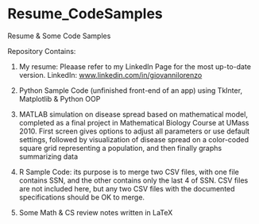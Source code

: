 # Resume_CodeSamples
Resume &amp; Some Code Samples

Repository Contains: 

1) My resume: Pleaase refer to my LinkedIn Page for the most up-to-date version. LinkedIn: www.linkedin.com/in/giovannilorenzo

2) Python Sample Code (unfinished front-end of an app) using TkInter, Matplotlib & Python OOP

3) MATLAB simulation on disease spread based on mathematical model, completed as a final project in Mathematical Biology Course at UMass 2010. First screen gives options to adjust all parameters or use default settings, followed by visualization of disease spread on a color-coded square grid representing a population, and then finally graphs summarizing data

4) R Sample Code: its purpose is to merge two CSV files, with one file contains SSN, and the other contains only the last 4 of SSN. CSV files are not included here, but any two CSV files with the documented specifications should be OK to merge. 

5) Some Math & CS review notes written in LaTeX
